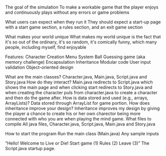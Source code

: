 The goal of the simulation
 To make a workable game that the player enjoys and continuously plays without any errors or game problems


What users can expect when they run it
They should expect a start-up page with a start game section, a rules section, and an exit game section


What makes your world unique
	What makes my world unique is the fact that it's so out of the ordinary, it's so random, it's comically funny, which many people, including myself, find enjoyable

Features:
Character Creation
Menu System
Ball Guessing game (aka memory challenge)
Encapsulation
Inheritance
Modular code
User input validation
Object-oriented design

What are the main classes?
Character.java, Main.java, Script.java and Story.java
How do they interact?
Main.java redirects to Script.java which shows the main page and when clicking start redirects to Story.java and when creating the character puls from character.java to create a character and then do the game after.
How is data stored and used (e.g., arrays, ArrayLists)?
Data stored through ArrayList for game portion.
How does inheritance improve your design?
Inheritance improves my design by giving the player a chance to create his or her own charector being more connected with who you are when playing the mind game.
What files to compile
All java files, Character.java, Script.java, Main.java and Story.java


How to start the program
Run the main class (Main.java)
Any sample inputs

“Hello! Welcome to Live or Die!
Start game (1)
Rules (2)
Leave (3)”
The Script.java startup page.







	




